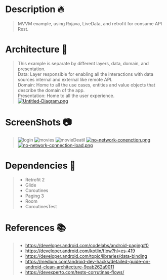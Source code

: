 # Description :fire:
> MVVM example, using Rxjava, LiveData, and retrofit for consume API Rest.
# Architecture :onion:
> This example is separate by different layers, data, domain, and presentation.<br />
> Data: Layer responsible for enabling all the interactions with data sources internal and external like remote API.<br />
> Domain: Home to all the use cases, entities and value objects that describe the domain of the app.<br />
> Presentation: Home to all the user experience.<br />
>[![Untitled-Diagram.png](https://i.postimg.cc/rm1yPjQ5/Untitled-Diagram.png)](https://postimg.cc/1nzZgGxz)
# ScreenShots :camera:
> ![login](https://i.postimg.cc/xC30k2BZ/login.png)
> ![movies](https://i.postimg.cc/Vvsznh8k/moviedetail.png)
> ![movieDeatil](https://i.postimg.cc/1XWsHKmc/movies.png)
> [![no-network-conenction.png](https://i.postimg.cc/yxLGh297/no-network-conenction.png)](https://postimg.cc/64GztjYP)
> [![no-network-connection-load.png](https://i.postimg.cc/431QhVpg/no-network-connection-load.png)](https://postimg.cc/yJkZMJfQ)
# Dependencies :elephant:
>- Retrofit 2
>- Glide
>- Coroutines
>- Paging 3
>- Room
>- CoroutinesTest
# References :books:
>- https://developer.android.com/codelabs/android-paging#0
>- https://developer.android.com/kotlin/flow?hl=es-419
>- https://developer.android.com/topic/libraries/data-binding
>- https://medium.com/android-dev-hacks/detailed-guide-on-android-clean-architecture-9eab262a9011
>- https://devexperto.com/tests-corrutinas-flows/